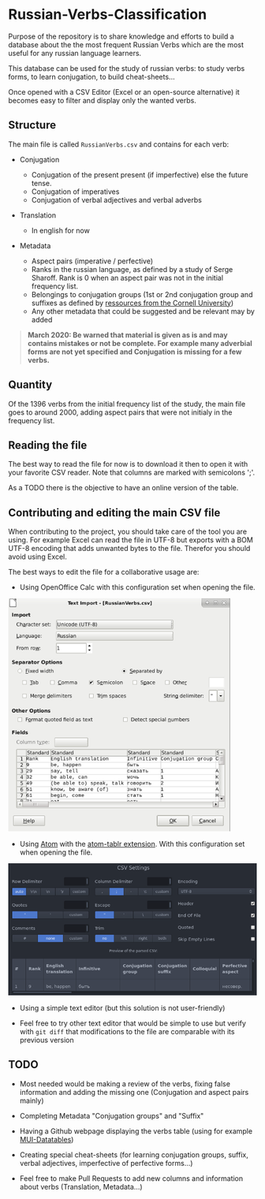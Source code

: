 # Russian-Verbs-Classification

Purpose of the repository is to share knowledge and efforts to build a database about the the most frequent Russian Verbs which are the most useful for any russian language learners.

This database can be used for the study of russian verbs: to study verbs forms, to learn conjugation, to build cheat-sheets...

Once opened with a CSV Editor (Excel or an open-source alternative) it becomes easy to filter and display only the wanted verbs.

## Structure

The main file is called `RussianVerbs.csv` and contains for each verb:

* Conjugation
  * Conjugation of the present present (if imperfective) else the future tense.
  * Conjugation of imperatives
  * Conjugation of verbal adjectives and verbal adverbs


* Translation
  * In english for now


* Metadata
  * Aspect pairs (imperative / perfective)
  * Ranks in the russian language, as defined by a study of Serge Sharoff. Rank is 0 when an aspect pair was not in the initial frequency list.
  * Belongings to conjugation groups (1st or 2nd conjugation group and suffixes as defined by [ressources from the Cornell University](https://russian.cornell.edu/verbs/irgLinks.htm))
  * Any other metadata that could be suggested and be relevant may by added

> **March 2020: Be warned that material is given as is and may contains mistakes or not be complete. For example many adverbial forms are not yet specified and Conjugation is missing for a few verbs.**

## Quantity

Of the 1396 verbs from the initial frequency list of the study, the main file goes to around 2000, adding aspect pairs that were not initialy in the frequency list.

## Reading the file

The best way to read the file for now is to download it then to open it with your favorite CSV reader. Note that columns are marked with semicolons ';'.

As a TODO there is the objective to have an online version of the table.

## Contributing and editing the main CSV file

When contributing to the project, you should take care of the tool you are using.
For example Excel can read the file in UTF-8 but exports with a BOM UTF-8 encoding that adds unwanted bytes to the file. Therefor you should avoid using Excel.

The best ways to edit the file for a collaborative usage are:
* Using OpenOffice Calc with this configuration set when opening the file.</br>
<img src="screenshots/LibreOffice-calc-configuration-at-opening.png" width="450">


* Using [Atom](https://atom.io/) with the [atom-tablr extension](https://github.com/abe33/atom-tablr). With this configuration set when opening the file. </br>
<img src="screenshots/Atom-tablr-configuration-at-opening.png" width="700">


* Using a simple text editor (but this solution is not user-friendly)

* Feel free to try other text editor that would be simple to use but verify with `git diff` that modifications to the file are comparable with its previous version

## TODO
* Most needed would be making a review of the verbs, fixing false information and adding the missing one (Conjugation and aspect pairs mainly)

* Completing Metadata "Conjugation groups" and "Suffix"

* Having a Github webpage displaying the verbs table (using for example [MUI-Datatables](https://github.com/gregnb/mui-datatables))

* Creating special cheat-sheets (for learning conjugation groups, suffix, verbal adjectives, imperfective of perfective forms...)

* Feel free to make Pull Requests to add new columns and information about verbs (Translation, Metadata...)
